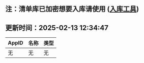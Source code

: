 ## 注：清单库已加密想要入库请使用 ([入库工具](https://github.com/BlankTMing/ManifestAutoUpdate/releases))

## 更新时间：2025-02-13 12:34:47
| AppID | 名称 | 类型  |
| :-------------------- | :----------------------------- | :----------- |
| 无 | 无 | 无 |
